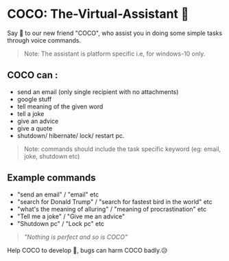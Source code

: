 # COCO: The-Virtual-Assistant 🤖
Say 👋 to our new friend "COCO", who assist you in doing some simple tasks through voice commands.

> Note: The assistant is platform specific i.e, for windows-10 only.

## COCO can :
* send an email (only single recipient with no attachments)
* google stuff
* tell meaning of the given word
* tell a joke
* give an advice
* give a quote
* shutdown/ hibernate/ lock/ restart pc.
> Note: commands should include the task specific keyword
(eg: email, joke, shutdown etc)

## Example commands
* "send an email" / "email" etc
* "search for Donald Trump" / "search for fastest bird in the world" etc
* "what's the meaning of alluring" / "meaning of procrastination" etc
* "Tell me a joke" / "Give me an advice"
* "Shutdown pc" / "Lock pc" etc

> *"Nothing is perfect and so is COCO"*

Help COCO to develop 👏, bugs can harm COCO badly.😥
